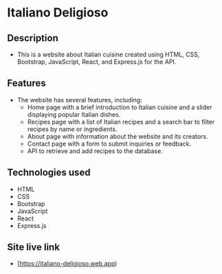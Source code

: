 
# Italiano Deligioso

## Description
   * This is a website about Italian cuisine created using HTML, CSS, Bootstrap, JavaScript, React, and Express.js for the API.

## Features
   * The website has several features, including:
     * Home page with a brief introduction to Italian cuisine and a slider displaying popular Italian dishes.
     * Recipes page with a list of Italian recipes and a search bar to filter recipes by name or ingredients.
     * About page with information about the website and its creators.
     * Contact page with a form to submit inquiries or feedback.
     * API to retrieve and add recipes to the database.

## Technologies used
   * HTML
   * CSS
   * Bootstrap
   * JavaScript
   * React
   * Express.js

## Site live link
   * [https://italiano-deligioso.web.app)
